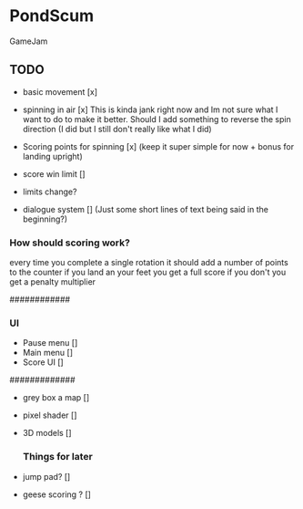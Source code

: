 # PondScum
 GameJam

## TODO
- basic movement [x]
- spinning in air [x]
       This is kinda jank right now and Im not sure what I want to do to make it better. Should I add something to reverse the spin direction (I did but I still don't really like what I did)
- Scoring points for spinning [x] (keep it super simple for now + bonus for landing upright)

- score win limit []
- limits change?
- dialogue system [] (Just some short lines of text being said in the beginning?)

### How should scoring work?
every time you complete a single rotation it should add a number of points to the counter
if you land an your feet you get a full score
if you don't you get a penalty multiplier

############
### UI
 - Pause menu []
 - Main menu []
 - Score UI []
 
#############
- grey box a map []
- pixel shader []
- 3D models []

  ### Things for later
- jump pad? []
- geese scoring ? []
